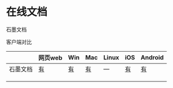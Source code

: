 # 在线文档



石墨文档





客户端对比

|          | 网页web                | Win                             | Mac                             | Linux | iOS                             | Android                         |
| -------- | ---------------------- | ------------------------------- | ------------------------------- | ----- | ------------------------------- | ------------------------------- |
| 石墨文档 | [有](https://shimo.im) | [有](https://shimo.im/download) | [有](https://shimo.im/download) | —     | [有](https://shimo.im/download) | [有](https://shimo.im/download) |
|          |                        |                                 |                                 |       |                                 |                                 |
|          |                        |                                 |                                 |       |                                 |                                 |
|          |                        |                                 |                                 |       |                                 |                                 |


